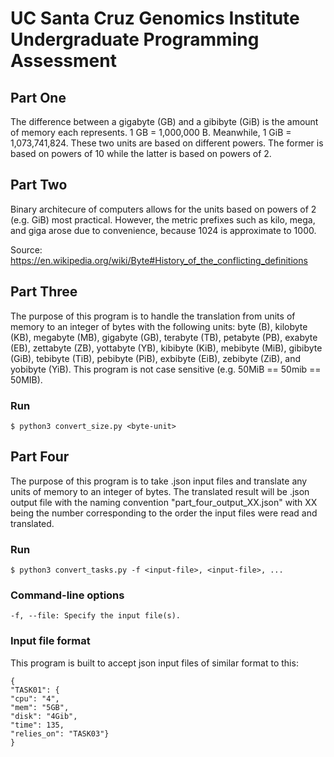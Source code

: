 # UC Santa Cruz Genomics Institute Undergraduate Programming Assessment

## Part One
The difference between a gigabyte (GB) and a gibibyte (GiB) is the
amount of memory each represents. 1 GB = 1,000,000 B. Meanwhile,
1 GiB = 1,073,741,824. These two units are based on different
powers. The former is based on powers of 10 while the latter is
based on powers of 2. 

## Part Two
Binary architecure of computers allows for the units based on
powers of 2 (e.g. GiB) most practical. However, the metric
prefixes such as kilo, mega, and giga arose due to convenience,
because 1024 is approximate to 1000. 

Source: https://en.wikipedia.org/wiki/Byte#History_of_the_conflicting_definitions

## Part Three
The purpose of this program is to handle the translation from units
of memory to an integer of bytes with the following units:
    byte (B),
    kilobyte (KB),
    megabyte (MB),
    gigabyte (GB),
    terabyte (TB),
    petabyte (PB),
    exabyte (EB),
    zettabyte (ZB),
    yottabyte (YB),
    kibibyte (KiB),
    mebibyte (MiB),
    gibibyte (GiB),
    tebibyte (TiB),
    pebibyte (PiB),
    exbibyte (EiB),
    zebibyte (ZiB),
    and yobibyte (YiB).
This program is not case sensitive (e.g. 50MiB == 50mib == 50MIB).

### Run
    $ python3 convert_size.py <byte-unit>

## Part Four
The purpose of this program is to take .json input files and translate
any units of memory to an integer of bytes. The translated result
will be .json output file with the naming convention
"part_four_output_XX.json" with XX being the number corresponding
to the order the input files were read and translated.

### Run
    $ python3 convert_tasks.py -f <input-file>, <input-file>, ...

### Command-line options
    -f, --file: Specify the input file(s).

### Input file format
This program is built to accept json input files of similar format
to this:
```
{
"TASK01": {
"cpu": "4",
"mem": "5GB",
"disk": "4Gib",
"time": 135,
"relies_on": "TASK03"}
}
```